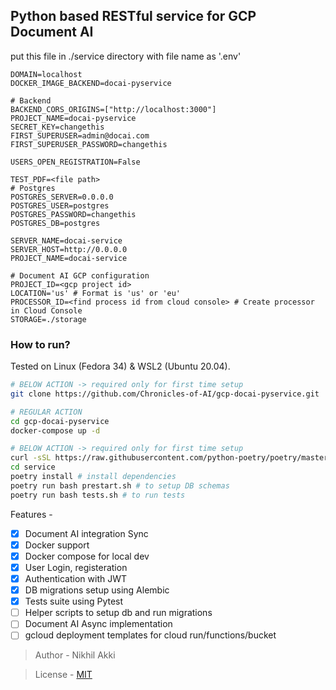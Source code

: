 <!--
 Copyright (c) 2021 Nikhil Akki

 This software is released under the MIT License.
 https://opensource.org/licenses/MIT
-->

## Python based RESTful service for GCP Document AI

put this file in ./service directory with file name as '.env'

```.env
DOMAIN=localhost
DOCKER_IMAGE_BACKEND=docai-pyservice

# Backend
BACKEND_CORS_ORIGINS=["http://localhost:3000"]
PROJECT_NAME=docai-pyservice
SECRET_KEY=changethis
FIRST_SUPERUSER=admin@docai.com
FIRST_SUPERUSER_PASSWORD=changethis

USERS_OPEN_REGISTRATION=False

TEST_PDF=<file path>
# Postgres
POSTGRES_SERVER=0.0.0.0
POSTGRES_USER=postgres
POSTGRES_PASSWORD=changethis
POSTGRES_DB=postgres

SERVER_NAME=docai-service
SERVER_HOST=http://0.0.0.0
PROJECT_NAME=docai-service

# Document AI GCP configuration
PROJECT_ID=<gcp project id>
LOCATION='us' # Format is 'us' or 'eu'
PROCESSOR_ID=<find process id from cloud console> # Create processor in Cloud Console
STORAGE=./storage
```

### How to run?

Tested on Linux (Fedora 34) & WSL2 (Ubuntu 20.04).

```bash
# BELOW ACTION -> required only for first time setup
git clone https://github.com/Chronicles-of-AI/gcp-docai-pyservice.git

# REGULAR ACTION
cd gcp-docai-pyservice
docker-compose up -d

# BELOW ACTION -> required only for first time setup
curl -sSL https://raw.githubusercontent.com/python-poetry/poetry/master/get-poetry.py | python - # install poetry 
cd service
poetry install # install dependencies
poetry run bash prestart.sh # to setup DB schemas
poetry run bash tests.sh # to run tests
```

Features -

- [x] Document AI integration Sync
- [x] Docker support
- [x] Docker compose for local dev
- [x] User Login, registeration
- [x] Authentication with JWT
- [x] DB migrations setup using Alembic
- [x] Tests suite using Pytest
- [ ] Helper scripts to setup db and run migrations
- [ ] Document AI Async implementation
- [ ] gcloud deployment templates for cloud run/functions/bucket

> Author - Nikhil Akki

> License -
> [MIT](https://github.com/Chronicles-of-AI/gcp-docai-pyservice/blob/main/LICENSE)

